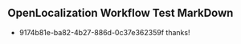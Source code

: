 ## OpenLocalization Workflow Test MarkDown
* 9174b81e-ba82-4b27-886d-0c37e362359f 
thanks!<!--HONumber=Mar16_HO3-->
